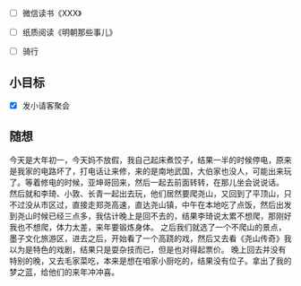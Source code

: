 - [ ] 微信读书《XXX》
- [ ] 纸质阅读《明朝那些事儿》
- [ ] 骑行


## 小目标
- [x] 发小请客聚会

## 随想
今天是大年初一，今天妈不放假，我自己起床煮饺子，结果一半的时候停电，原来是我家的电路坏了，打电话让来修，来的是南地武国，大伯家也没人，可能出来玩了。等着修电的时候，亚坤哥回来，然后一起去前面转转，在那儿坐会说说话。
然后就和李琦、小敦、长青一起出去玩，他们居然要爬尧山，又回到了平顶山，只不过没从市区过，直接走郑尧高速，直达尧山镇，中午在本地吃了点饭，然后出发到尧山时候已经三点多，我估计晚上是回不去的，结果李琦说太累不想爬，那刚好我也不想爬，体力太差，来年要锻炼身体。
之后我们就选了一个不爬山的景点，墨子文化旅游区，进去之后，开始看了一个高跷的戏，然后又去看《尧山传奇》我以为是特色的戏剧，结果只是耍杂技而已，但是也对得起票价。
晚上回去并没有特别的晚，又去毛家菜吃，本来是想在咱家小厨吃的，结果没有位子。拿出了我的梦之蓝，给他们的来年冲冲喜。